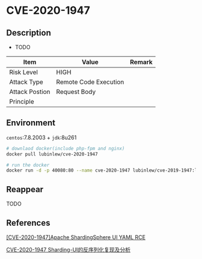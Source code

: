 ﻿# CVE-2020-1947

## Description

- TODO

| Item           | Value                 | Remark |
| -------------- | --------------------- | ------ |
| Risk Level     | HIGH                  |        |
| Attack Type    | Remote Code Execution |        |
| Attack Postion | Request Body          |        |
| Principle      |                       |        |

## Environment

`centos`:7.8.2003 + `jdk`:8u261

```bash
# downlaod docker(include php-fpm and nginx)
docker pull lubinlew/cve-2020-1947

# run the docker
docker run -d -p 40080:80 --name cve-2020-1947 lubinlew/cve-2019-1947:latest
```

## Reappear

TODO

## References

[[CVE-2020-1947]Apache ShardingSphere UI YAML RCE](https://www.freesion.com/article/5095402881/)

[CVE-2020-1947 Sharding-UI的反序列化复现及分析 ](https://www.cnblogs.com/potatsoSec/p/12461330.html)
